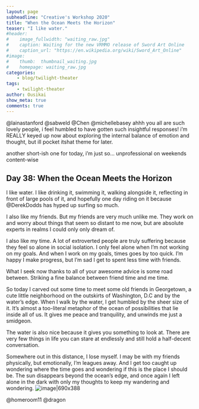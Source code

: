 ```yaml
---
layout: page
subheadline: "Creative's Workshop 2020"
title: "When the Ocean Meets the Horizon"
teaser: "I like water."
#header:
#    image_fullwidth: "waiting_raw.jpg"
#    caption: Waiting for the new VRMMO release of Sword Art Online
#    caption_url: "https://en.wikipedia.org/wiki/Sword_Art_Online"
#image:
#    thumb:  thumbnail_waiting.jpg
#    homepage: waiting_raw.jpg
categories:
    - blog/twilight-theater
tags:
    - twilight-theater
author: Ousikai
show_meta: true
comments: true
---
```

@lainastanford @sabweld @Chen @michellebasey ahhh you all are such lovely people, i feel humbled to have gotten such insightful responses! i’m REALLY keyed up now about exploring the internal balance of emotion and thought, but ill pocket itshat theme for later.

another short-ish one for today, i’m just so... unprofessional on weekends content-wise 

## Day 38: When the Ocean Meets the Horizon

I like water. I like drinking it, swimming it, walking alongside it, reflecting in front of large pools of it, and hopefully one day riding on it because @DerekDodds has hyped up surfing so much.

I also like my friends. But my friends are very much unlike me. They work on and worry about things that seem so distant to me now, but are absolute experts in realms I could only only dream of. 

I also like my time. A lot of extroverted people are truly suffering because they feel so alone in social isolation. I only feel alone when I’m not working on my goals. And when I work on my goals, times goes by too quick. I’m happy I make progress, but I’m sad I get to spent less time with friends. 

What I seek now thanks to all of your awesome advice is some road between. Striking a fine balance between friend time and me time.

So today I carved out some time to meet some old friends in Georgetown, a cute little neighborhood on the outskirts of Washington, D.C and by the water’s edge. When I walk by the water, I get humbled by the sheer size of it. It’s almost a too-literal metaphor of the ocean of possibilities that lie inside all of us. It gives me peace and tranquility, and unwinds me just a smidgeon.  

The water is also nice because it gives you something to look at. There are very few things in life you can stare at endlessly and still hold a half-decent conversation. 

Somewhere out in this distance, I lose myself. I may be with my friends physically, but emotionally, I’m leagues away. And I get too caught up wondering where the time goes and wondering if this is the place I should be. The sun disappears beyond the ocean’s edge, and once again I left alone in the dark with only my thoughts to keep my wandering and wondering. 
![image|690x388](upload://vBtoF7vBFdXv4UGkhWLA730rb67.jpeg)

@homeroom11 @dragon